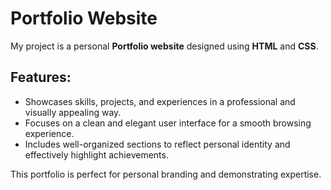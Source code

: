 
# Portfolio Website

My project is a personal **Portfolio website** designed using **HTML** and **CSS**. 

## Features:
- Showcases skills, projects, and experiences in a professional and visually appealing way.
- Focuses on a clean and elegant user interface for a smooth browsing experience.
- Includes well-organized sections to reflect personal identity and effectively highlight achievements.

This portfolio is perfect for personal branding and demonstrating expertise.
